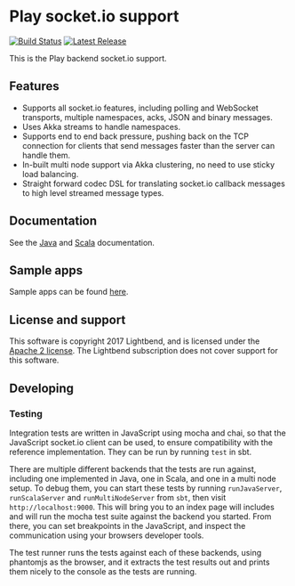 # Play socket.io support

[![Build Status](https://travis-ci.org/playframework/play-socket.io.png?branch=master)](https://travis-ci.org/playframework/play-socket.io) [![Latest Release](https://img.shields.io/maven-central/v/com.lightbend.play/play-socket-io_2.12.svg)](https://mvnrepository.com/artifact/com.lightbend.play/play-socket-io_2.12)

This is the Play backend socket.io support.

## Features

* Supports all socket.io features, including polling and WebSocket transports, multiple namespaces, acks, JSON and binary messages.
* Uses Akka streams to handle namespaces.
* Supports end to end back pressure, pushing back on the TCP connection for clients that send messages faster than the server can handle them.
* In-built multi node support via Akka clustering, no need to use sticky load balancing.
* Straight forward codec DSL for translating socket.io callback messages to high level streamed message types.

## Documentation

See the [Java](./docs/JavaSocketIO.md) and [Scala](./docs/ScalaSocketIO.md) documentation.

## Sample apps

Sample apps can be found [here](./samples).

## License and support

This software is copyright 2017 Lightbend, and is licensed under the [Apache 2 license](LICENSE). The Lightbend subscription does not cover support for this software.

## Developing

### Testing

Integration tests are written in JavaScript using mocha and chai, so that the JavaScript socket.io client can be used, to ensure compatibility with the reference implementation. They can be run by running `test` in sbt.

There are multiple different backends that the tests are run against, including one implemented in Java, one in Scala, and one in a multi node setup. To debug them, you can start these tests by running `runJavaServer`, `runScalaServer` and `runMultiNodeServer` from `sbt`, then visit `http://localhost:9000`. This will bring you to an index page will includes and will run the mocha test suite against the backend you started. From there, you can set breakpoints in the JavaScript, and inspect the communication using your browsers developer tools.

The test runner runs the tests against each of these backends, using phantomjs as the browser, and it extracts the test results out and prints them nicely to the console as the tests are running.

